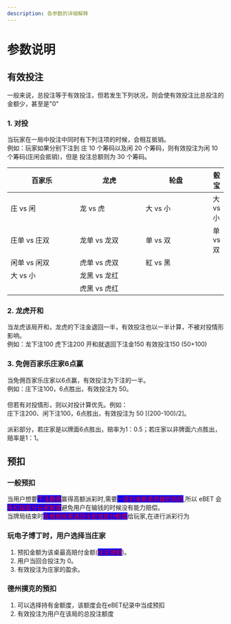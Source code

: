 ```yaml
---
description: 各参数的详细解释
---
```


# 参数说明

## 有效投注 <a href="#you-xiao-tou-zhu" id="you-xiao-tou-zhu"></a>

一般来说，总投注等于有效投注，但若发生下列状况，则会使有效投注比总投注的金额少，甚至是"0"

### 1. 对投

当玩家在一局中投注中同时有下列注项的时候，会相互抵销。\
例如：玩家如果分别下注到 庄 10 个筹码以及闲 20 个筹码，则有效投注为闲 10 个筹码(庄闲会抵销)，但是 投注总额则为 30 个筹码。

<table><thead><tr><th width="182">百家乐</th><th width="172">龙虎</th><th width="176">轮盘</th><th>骰宝</th></tr></thead><tbody><tr><td>庄 vs 闲</td><td>龙 vs 虎</td><td>大 vs 小</td><td>大 vs 小</td></tr><tr><td>庄单 vs 庄双</td><td>龙单 vs 龙双</td><td>单 vs 双</td><td>单 vs 双</td></tr><tr><td>闲单 vs 闲双</td><td>虎单 vs 虎双</td><td>紅 vs 黑</td><td></td></tr><tr><td>大 vs 小</td><td>龙黑 vs 龙红</td><td></td><td></td></tr><tr><td></td><td>虎黑 vs 虎红</td><td></td><td></td></tr></tbody></table>

### 2. 龙虎开和

当龙虎该局开和，龙虎的下注金退回一半，有效投注也以一半计算，不被对投情形影响。\
例如：龙下注100 虎下注200 开和就退回下注金150 有效投注150 (50+100)

### 3. 免佣百家乐庄家6点赢

当免佣百家乐庄家以6点赢，有效投注为下注的一半。\
例如：庄下注100，6点胜出，有效投注为 50。\
\
但若有对投情形，则以对投计算优先。例如：\
庄下注200、闲下注100，6点胜出，有效投注为 50 \[(200-100)/2]。\
\
派彩部分，若庄家是以牌面6点胜出，赔率为1：0.5；若庄家以非牌面六点胜出，赔率是1：1。

## 预扣

### 一般预扣

当用户想要<mark style="color:red;background-color:blue;">下注翻倍</mark>赢得高额派彩时,需要<mark style="color:red;background-color:blue;">一定的金额承担输的风险</mark>,所以 eBET 会<mark style="color:red;background-color:blue;">先扣留部分玩家额度</mark>避免用户在输钱的时候没有能力赔偿。 \
当牌局结束时<mark style="color:red;background-color:blue;">会根据结果退回全部或部分额度</mark>给玩家,在进行派彩行为

### 玩电子博丁时，用户选择当庄家

1. 预扣金额为该桌最高赔付金额(<mark style="color:red;background-color:blue;">坐庄限额</mark>)。
2. 用户当回合投注为 0。
3. 有效投注为庄家的盈余。

### 德州撲克的預扣

1. 可以选择持有金额度，该额度会在eBET纪录中当成预扣
2. 有效投注为用户在该局的总投注额度

